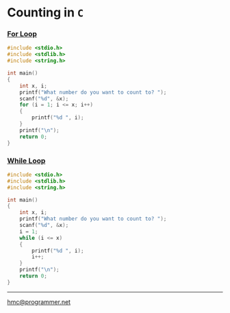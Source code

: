 # Counting in `C`
### [For Loop](forloopcount.c "For Loop")
```C
#include <stdio.h>
#include <stdlib.h>
#include <string.h>

int main()
{
    int x, i;
    printf("What number do you want to count to? ");
    scanf("%d", &x);
    for (i = 1; i <= x; i++)
    {
        printf("%d ", i);
    }
    printf("\n");
    return 0;
}
```
### [While Loop](whileloopcount.c "While Loop")
```C
#include <stdio.h>
#include <stdlib.h>
#include <string.h>

int main()
{
    int x, i;
    printf("What number do you want to count to? ");
    scanf("%d", &x);
    i = 1;
    while (i <= x)
    {
        printf("%d ", i);
        i++;
    }
    printf("\n");
    return 0;
}
```
***
<hmc@programmer.net>

